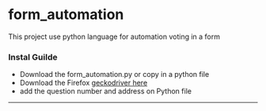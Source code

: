 # form_automation

This project use python language for automation voting in a form 

### Instal Guilde

- Download the form_automation.py or copy in a python file
- Download the Firefox [geckodriver here](https://github.com/mozilla/geckodriver/releases)
- add the question number and address on Python file 
---

